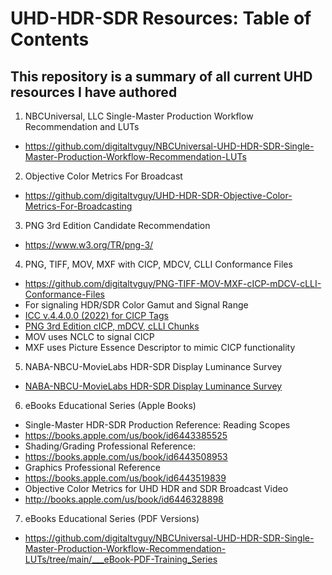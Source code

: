 # UHD-HDR-SDR Resources: Table of Contents
This repository is a summary of all current UHD resources I have authored
---

1. NBCUniversal, LLC Single-Master Production Workflow Recommendation and LUTs <br/>
  * https://github.com/digitaltvguy/NBCUniversal-UHD-HDR-SDR-Single-Master-Production-Workflow-Recommendation-LUTs
2. Objective Color Metrics For Broadcast
  * https://github.com/digitaltvguy/UHD-HDR-SDR-Objective-Color-Metrics-For-Broadcasting
3. PNG 3rd Edition Candidate Recommendation <br/>
  * https://www.w3.org/TR/png-3/
4. PNG, TIFF, MOV, MXF with CICP, MDCV, CLLI Conformance Files 
  * https://github.com/digitaltvguy/PNG-TIFF-MOV-MXF-cICP-mDCV-cLLI-Conformance-Files
  * For signaling HDR/SDR Color Gamut and Signal Range
  * [ICC v.4.4.0.0 (2022) for CICP Tags](https://www.color.org/specification/ICC.1-2022-05.pdf)
  * [PNG 3rd Edition cICP, mDCV, cLLI Chunks](https://www.w3.org/TR/png-3/)
  * MOV uses NCLC to signal CICP
  * MXF uses Picture Essence Descriptor to mimic CICP functionality
5. NABA-NBCU-MovieLabs HDR-SDR Display Luminance Survey
  * [NABA-NBCU-MovieLabs HDR-SDR Display Luminance Survey](https://github.com/digitaltvguy/SDR-HDR-Display-Luminance-Survey)
6. eBooks Educational Series (Apple Books)
  * Single-Master HDR-SDR Production Reference: Reading Scopes
  * https://books.apple.com/us/book/id6443385525
  * Shading/Grading Professional Reference: 
  * https://books.apple.com/us/book/id6443508953
  * Graphics Professional Reference
  * https://books.apple.com/us/book/id6443519839
  * Objective Color Metrics for UHD HDR and SDR Broadcast Video
  * http://books.apple.com/us/book/id6446328898
7. eBooks Educational Series (PDF Versions)
  * https://github.com/digitaltvguy/NBCUniversal-UHD-HDR-SDR-Single-Master-Production-Workflow-Recommendation-LUTs/tree/main/___eBook-PDF-Training_Series 
           
<br/>
